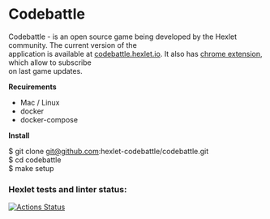 # Codebattle

Codebattle - is an open source game being developed by the Hexlet community. The current version of the  
application is available at [codebattle.hexlet.io](https://codebattle.hexlet.io/). It also has [chrome extension](https://chromewebstore.google.com/detail/codebattle/embfhnfkfobkdohleknckodkmhgmpdli?hl=en-US), which allow to subscribe  
on last game updates.

**Recuirements**

* Mac / Linux
* docker
* docker-compose

**Install**

$ git clone git@github.com:hexlet-codebattle/codebattle.git  
$ cd codebattle  
$ make setup  

### Hexlet tests and linter status:
[![Actions Status](https://github.com/Linchuki/qa-engineer-project-85/actions/workflows/hexlet-check.yml/badge.svg)](https://github.com/Linchuki/qa-engineer-project-85/actions)
